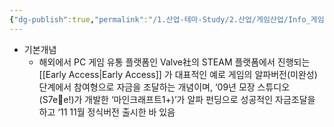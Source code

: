 ```yaml
---
{"dg-publish":true,"permalink":"/1.산업-테마-Study/2.산업/게임산업/Info_게임/알파펀딩/","created":"2024-11-20T21:02:27.786+09:00","updated":"2025-06-03T20:07:20.013+09:00"}
---
```



- 기본개념
	- 해외에서 PC 게임 유통 플랫폼인 Valve社의 STEAM 플랫폼에서 진행되는 [[Early Access\|Early Access]] 가 대표적인 예로 게임의 알파버전(미완성) 단계에서 참여형으로 자금을 조달하는 개념이며, ‘09년 모장 스튜디오(S7ee!)가 개발한 ‘마인크래프트1+)’가 알파 펀딩으로 성공적인 자금조달을 하고 ‘11 11월 정식버전 출시한 바 있음